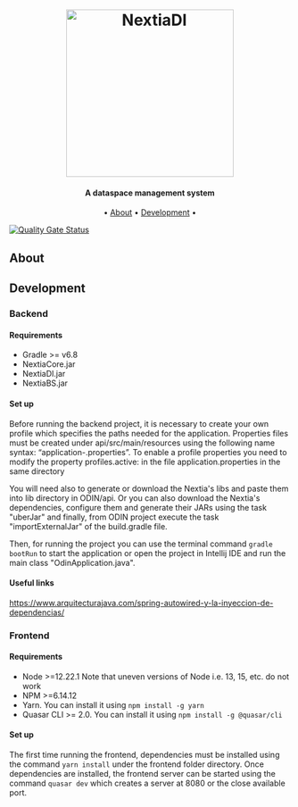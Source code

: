 <h1 align="center">
  <a href="https://www.essi.upc.edu/dtim/odin/"><img src="https://github.com/dtim-upc/newODIN/blob/master/logos/ODIN.svg" alt="NextiaDI" width="300">
  </a>
</h1>

<h4 align="center">A dataspace management system</a></h4>
<p align="center">
  • <a href="#about">About</a> •
  <a href="#development">Development</a> •
</p>


[![Quality Gate Status](https://sonarcloud.io/api/project_badges/measure?project=dtim-upc_newODIN&metric=alert_status)](https://sonarcloud.io/dashboard?id=dtim-upc_newODIN)

## About

## Development

### Backend

#### Requirements

* Gradle >= v6.8
* NextiaCore.jar
* NextiaDI.jar
* NextiaBS.jar

#### Set up

Before running the backend project, it is necessary to create your own profile which specifies the paths needed for the application. Properties files must be created under api/src/main/resources using the following name syntax: “application-<Profile name>.properties”. To enable a profile properties you need to modify the property  profiles.active: <Profile name> in the file application.properties in the same directory 

You will need also to generate or download the Nextia's libs and paste them into lib directory in ODIN/api. Or you can also download the Nextia's dependencies, configure them and generate their JARs using the task "uberJar" and finally, from ODIN project execute the task "importExternalJar" of the build.gradle file.

Then, for running the project you can use the terminal command `gradle bootRun` to start the application or open the project in Intellij IDE and run the main class "OdinApplication.java".

#### Useful links

https://www.arquitecturajava.com/spring-autowired-y-la-inyeccion-de-dependencias/

### Frontend

#### Requirements

* Node >=12.22.1  Note that uneven versions of Node i.e. 13, 15, etc. do not work
* NPM >=6.14.12
* Yarn. You can install it using `npm install -g yarn`
* Quasar CLI >= 2.0. You can install it using `npm install -g @quasar/cli`

#### Set up

The first time running the frontend, dependencies must be installed using the command `yarn install` under the frontend folder directory. Once dependencies are installed, the frontend server can be started using the command `quasar dev` which creates a server at 8080 or the close available port.

